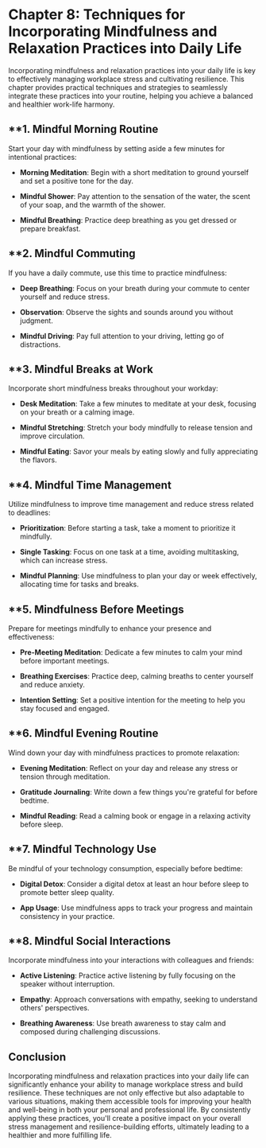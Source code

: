 Chapter 8: Techniques for Incorporating Mindfulness and Relaxation Practices into Daily Life
============================================================================================

Incorporating mindfulness and relaxation practices into your daily life is key to effectively managing workplace stress and cultivating resilience. This chapter provides practical techniques and strategies to seamlessly integrate these practices into your routine, helping you achieve a balanced and healthier work-life harmony.

\*\*1. **Mindful Morning Routine**
----------------------------------

Start your day with mindfulness by setting aside a few minutes for intentional practices:

* **Morning Meditation**: Begin with a short meditation to ground yourself and set a positive tone for the day.

* **Mindful Shower**: Pay attention to the sensation of the water, the scent of your soap, and the warmth of the shower.

* **Mindful Breathing**: Practice deep breathing as you get dressed or prepare breakfast.

\*\*2. **Mindful Commuting**
----------------------------

If you have a daily commute, use this time to practice mindfulness:

* **Deep Breathing**: Focus on your breath during your commute to center yourself and reduce stress.

* **Observation**: Observe the sights and sounds around you without judgment.

* **Mindful Driving**: Pay full attention to your driving, letting go of distractions.

\*\*3. **Mindful Breaks at Work**
---------------------------------

Incorporate short mindfulness breaks throughout your workday:

* **Desk Meditation**: Take a few minutes to meditate at your desk, focusing on your breath or a calming image.

* **Mindful Stretching**: Stretch your body mindfully to release tension and improve circulation.

* **Mindful Eating**: Savor your meals by eating slowly and fully appreciating the flavors.

\*\*4. **Mindful Time Management**
----------------------------------

Utilize mindfulness to improve time management and reduce stress related to deadlines:

* **Prioritization**: Before starting a task, take a moment to prioritize it mindfully.

* **Single Tasking**: Focus on one task at a time, avoiding multitasking, which can increase stress.

* **Mindful Planning**: Use mindfulness to plan your day or week effectively, allocating time for tasks and breaks.

\*\*5. **Mindfulness Before Meetings**
--------------------------------------

Prepare for meetings mindfully to enhance your presence and effectiveness:

* **Pre-Meeting Meditation**: Dedicate a few minutes to calm your mind before important meetings.

* **Breathing Exercises**: Practice deep, calming breaths to center yourself and reduce anxiety.

* **Intention Setting**: Set a positive intention for the meeting to help you stay focused and engaged.

\*\*6. **Mindful Evening Routine**
----------------------------------

Wind down your day with mindfulness practices to promote relaxation:

* **Evening Meditation**: Reflect on your day and release any stress or tension through meditation.

* **Gratitude Journaling**: Write down a few things you're grateful for before bedtime.

* **Mindful Reading**: Read a calming book or engage in a relaxing activity before sleep.

\*\*7. **Mindful Technology Use**
---------------------------------

Be mindful of your technology consumption, especially before bedtime:

* **Digital Detox**: Consider a digital detox at least an hour before sleep to promote better sleep quality.

* **App Usage**: Use mindfulness apps to track your progress and maintain consistency in your practice.

\*\*8. **Mindful Social Interactions**
--------------------------------------

Incorporate mindfulness into your interactions with colleagues and friends:

* **Active Listening**: Practice active listening by fully focusing on the speaker without interruption.

* **Empathy**: Approach conversations with empathy, seeking to understand others' perspectives.

* **Breathing Awareness**: Use breath awareness to stay calm and composed during challenging discussions.

**Conclusion**
--------------

Incorporating mindfulness and relaxation practices into your daily life can significantly enhance your ability to manage workplace stress and build resilience. These techniques are not only effective but also adaptable to various situations, making them accessible tools for improving your health and well-being in both your personal and professional life. By consistently applying these practices, you'll create a positive impact on your overall stress management and resilience-building efforts, ultimately leading to a healthier and more fulfilling life.
